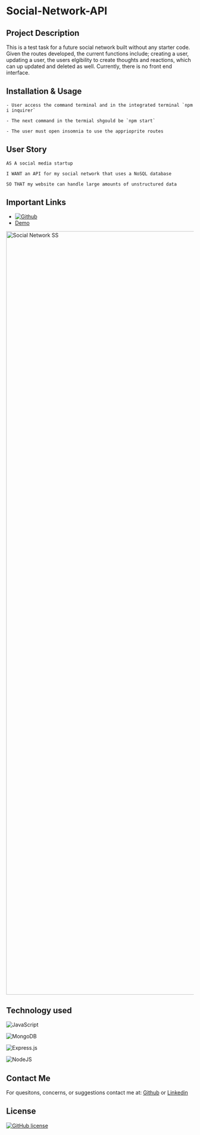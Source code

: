 # Social-Network-API

## Project Description

This is a test task for a future social network built without any starter code. Given the routes developed, the current functions include; creating a user, updating a user, the users elgibility to create thoughts and reactions, which can up updated and deleted as well. Currently, there is no front end interface.

## Installation & Usage

```
- User access the command terminal and in the integrated terminal `npm i inquirer`

- The next command in the termial shgould be `npm start`

- The user must open insomnia to use the apprioprite routes
```

## User Story

```
AS A social media startup

I WANT an API for my social network that uses a NoSQL database

SO THAT my website can handle large amounts of unstructured data
```

## Important Links

- [<a href='https://https://github.com/RussC22/Object-Oriented-Programming-' target="_blank"><img alt='Github' src='https://img.shields.io/badge/Github-100000?style=plastic&logo=Github&logoColor=8D22FF&labelColor=151304&color=C707A4'/></a>](https://github.com/RussC22/Social-Network-API)
- [Demo](#)

<img width="2048" alt="Social Network SS" src="https://user-images.githubusercontent.com/114961971/230804309-f71f1659-abeb-43b9-9061-5f38a4401ae5.png">


## Technology used

![JavaScript](https://img.shields.io/badge/javascript-%23323330.svg?style=for-the-badge&logo=javascript&logoColor=%23F7DF1E)

![MongoDB](https://img.shields.io/badge/MongoDB-%234ea94b.svg?style=for-the-badge&logo=mongodb&logoColor=white)

![Express.js](https://img.shields.io/badge/express.js-%23404d59.svg?style=for-the-badge&logo=express&logoColor=%2361DAFB)

![NodeJS](https://img.shields.io/badge/node.js-6DA55F?style=for-the-badge&logo=node.js&logoColor=white)

## Contact Me

For quesitons, concerns, or suggestions contact me at:
[Github](https://github.com/RussC22) or
[Linkedin](https://www.linkedin.com/in/tavarus-cherry/)

## License

[![GitHub license](https://img.shields.io/github/license/Naereen/StrapDown.js.svg)](https://github.com/Naereen/StrapDown.js/blob/master/LICENSE)
